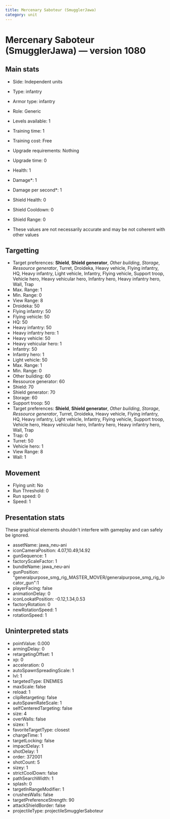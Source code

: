 ```yaml
---
title: Mercenary Saboteur (SmugglerJawa)
category: unit
---
```


# Mercenary Saboteur (SmugglerJawa) — version 1080

## Main stats

  * Side: Independent units
  * Type: infantry
  * Armor type: infantry
  * Role: Generic
  * Levels available: 1
  * Training time: 1
  * Training cost: Free
  * Upgrade requirements: Nothing
  * Upgrade time: 0
  * Health: 1
  * Damage*: 1
  * Damage per second*: 1
  * Shield Health: 0
  * Shield Cooldown: 0
  * Shield Range: 0

* These values are not necessarily accurate and may be not coherent with other values

## Targetting

  * Target preferences: **Shield**, **Shield generator**, _Other building_, _Storage_, _Ressource generator_, Turret, Droideka, Heavy vehicle, Flying infantry, HQ, Heavy infantry, Light vehicle, Infantry, Flying vehicle, Support troop, Vehicle hero, Heavy vehicular hero, Infantry hero, Heavy infantry hero, Wall, Trap
  * Max. Range: 1
  * Min. Range: 0
  * View Range: 8
  * Droideka: 50
  * Flying infantry: 50
  * Flying vehicle: 50
  * HQ: 50
  * Heavy infantry: 50
  * Heavy infantry hero: 1
  * Heavy vehicle: 50
  * Heavy vehicular hero: 1
  * Infantry: 50
  * Infantry hero: 1
  * Light vehicle: 50
  * Max. Range: 1
  * Min. Range: 0
  * Other building: 60
  * Ressource generator: 60
  * Shield: 70
  * Shield generator: 70
  * Storage: 60
  * Support troop: 50
  * Target preferences: **Shield**, **Shield generator**, _Other building_, _Storage_, _Ressource generator_, Turret, Droideka, Heavy vehicle, Flying infantry, HQ, Heavy infantry, Light vehicle, Infantry, Flying vehicle, Support troop, Vehicle hero, Heavy vehicular hero, Infantry hero, Heavy infantry hero, Wall, Trap
  * Trap: 0
  * Turret: 50
  * Vehicle hero: 1
  * View Range: 8
  * Wall: 1

## Movement

  * Flying unit: No
  * Run Threshold: 0
  * Run speed: 0
  * Speed: 1

## Presentation stats

These graphical elements shouldn't interfere with gameplay and can safely be ignored.

  * assetName: jawa_neu-ani
  * iconCameraPosition: 4.07,10.49,14.92
  * gunSequence: 1
  * factoryScaleFactor: 1
  * bundleName: jawa_neu-ani
  * gunPosition: "generalpurpose_smg_rig_MASTER_MOVER/generalpurpose_smg_rig_locator_gun":1
  * playerFacing: false
  * animationDelay: 0
  * iconLookatPosition: -0.12,1.34,0.53
  * factoryRotation: 0
  * newRotationSpeed: 1
  * rotationSpeed: 1

## Uninterpreted stats

  * pointValue: 0.000
  * armingDelay: 0
  * retargetingOffset: 1
  * xp: 0
  * acceleration: 0
  * autoSpawnSpreadingScale: 1
  * lvl: 1
  * targetedType: ENEMIES
  * maxScale: false
  * reload: 1
  * clipRetargeting: false
  * autoSpawnRateScale: 1
  * selfCenteredTargeting: false
  * size: 4
  * overWalls: false
  * sizex: 1
  * favoriteTargetType: closest
  * chargeTime: 1
  * targetLocking: false
  * impactDelay: 1
  * shotDelay: 1
  * order: 372001
  * shotCount: 5
  * sizey: 1
  * strictCoolDown: false
  * pathSearchWidth: 1
  * splash: 0
  * targetInRangeModifier: 1
  * crushesWalls: false
  * targetPreferenceStrength: 90
  * attackShieldBorder: false
  * projectileType: projectileSmugglerSaboteur

